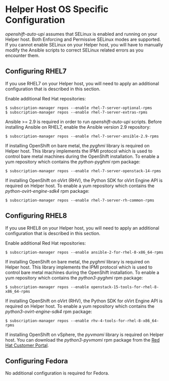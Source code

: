 # Helper Host OS Specific Configuration

*openshift-auto-upi* assumes that SELinux is enabled and running on your Helper host. Both Enforcing and Permissive SELinux modes are supported. If you cannot enable SELinux on your Helper host, you will have to manually modify the Ansible scripts to correct SELinux related errors as you encounter them.

## Configuring RHEL7

If you use RHEL7 on your Helper host, you will need to apply an additional configuration that is described in this section.

Enable additional Red Hat repositories:

```
$ subscription-manager repos --enable rhel-7-server-optional-rpms
$ subscription-manager repos --enable rhel-7-server-extras-rpms
```

Ansible >= 2.9 is required in order to run *openshift-auto-upi* scripts. Before installing Ansible on RHEL7, enable the Ansible version 2.9 repository:

```
$ subscription-manager repos --enable rhel-7-server-ansible-2.9-rpms
```

If installing OpenShift on bare metal, the *pyghmi* library is required on Helper host. This library implements the IPMI protocol which is used to control bare metal machines during the OpenShift installation. To enable a yum repository which contains the *python-pyghmi* rpm package:

```
$ subscription-manager repos --enable rhel-7-server-openstack-14-rpms
```

If installing OpenShift on oVirt (RHV), the Python SDK for oVirt Engine API is required on Helper host. To enable a yum repository which contains the *python-ovirt-engine-sdk4* rpm package:

```
$ subscription-manager repos --enable rhel-7-server-rh-common-rpms
```

## Configuring RHEL8

If you use RHEL8 on your Helper host, you will need to apply an additional configuration that is described in this section.

Enable additional Red Hat repositories:

```
$ subscription-manager repos --enable ansible-2-for-rhel-8-x86_64-rpms
```

If installing OpenShift on bare metal, the *pyghmi* library is required on Helper host. This library implements the IPMI protocol which is used to control bare metal machines during the OpenShift installation. To enable a yum repository which contains the *python3-pyghmi* rpm package:

```
$ subscription-manager repos --enable openstack-15-tools-for-rhel-8-x86_64-rpms
```

If installing OpenShift on oVirt (RHV), the Python SDK for oVirt Engine API is required on Helper host. To enable a yum repository which contains the *python3-ovirt-engine-sdk4* rpm package:

```
$ subscription-manager repos --enable rhv-4-tools-for-rhel-8-x86_64-rpms
```

If installing OpenShift on vSphere, the *pyvmomi* library is required on Helper host. You can download the *python3-pyvmomi* rpm package from the [Red Hat Customer Portal](https://access.redhat.com).


## Configuring Fedora

No additional configuration is required for Fedora.
